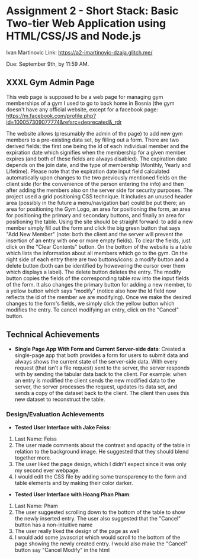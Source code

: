 Assignment 2 - Short Stack: Basic Two-tier Web Application using HTML/CSS/JS and Node.js
===
Ivan Martinovic
Link: https://a2-imartinovic-dzaja.glitch.me/

Due: September 9th, by 11:59 AM.

## XXXL Gym Admin Page
This web page is supposed to be a web page for managing gym memberships of a gym I used to go to back home in Bosnia (the gym doesn't have any official website, except for a facebook page: https://m.facebook.com/profile.php?id=100057309077774&refsrc=deprecated&_rdr

The website allows (presumably the admin of the page) to add new gym members to a pre-existing data set, by filling out a form. There are two derived fields: the first one being the id of each individual member and the expiration date which signifies when the membership for a given member expires (and both of these fields are always disabled). The expiration date depends on the join date, and the type of membership (Monthly, Yearly and Lifetime). Please note that the expiration date input field calculated automatically upon changes to the two previously mentioned fields on the client side (for the convenience of the person entering the info) and then after adding the members also on the server side for security purposes. 
The project used a grid positioning CSS technique. It includes an unused header area (possibly in the future a menu/navigation bar) could be put there; an area for positioning the Gym Logo, an area for positioning the form, an area for positioning the primary and secondary buttons, and finally an area for positioning the table.
Using the site should be straight forward: to add a new member simply fill out the form and click the big green button that says "Add New Member" (note: both the client and the server will prevent the insertion of an entry with one or more empty fields). To clear the fields, just click on the "Clear Contents" button.
On the bottom of the website is a table which lists the information about all members which go to the gym. On the right side of each entry there are two buttons/icons: a modify button and a delete button (both can be identified by howevering the cursor over them which displays a label). The delete button deletes the entry. The modify button copies the fields of the corresponding table row into the input fields of the form. It also changes the primary button for adding a new member, to a yellow button which says "modify" (notice also how the Id field now reflects the id of the member we are modifying). Once we make the desired changes to the form's fields, we simply click the yellow button which modifies the entry. To cancel modifying an entry, click on the "Cancel" button. 


## Technical Achievements
- **Single Page App With Form and Current Server-side data**:  Created a single-page app that both provides a form for users to submit data and always shows the current state of the server-side data. With every request (that isn't a file request) sent to the server, the server responds with by sending the tabular data back to the client. For example: when an entry is modified the client sends the new modified data to the server, the server processes the request, updates its data set, and sends a copy of the dataset back to the client. The client then uses this new dataset to reconstruct the table. 

### Design/Evaluation Achievements
- **Tested User Interface with Jake Feiss**:
1. Last Name: Feiss
2. The user made comments about the contrast and opacity of the table in relation to the background image. He suggested that they should blend together more.
3. The user liked the page design, which I didn't expect since it was only my second ever webpage.
4. I would edit the CSS file by adding some transparency to the form and table elements and by making their color darker.

- **Tested User Interface with Hoang Phan Pham**:
1. Last Name: Pham
2. The user suggested scrolling down to the bottom of the table to show the newly inserted entry. The user also suggested that the "Cancel" button has a non-intuitive name
3. The user really liked the design of the page as well
4. I would add some javascript which would scroll to the bottom of the page showing the newly created entry. I would also make the "Cancel" button say "Cancel Modify" in the html


